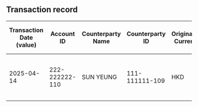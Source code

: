 ## Transaction record
| Transaction Date (value) | Account ID | Counterparty Name | Counterparty ID | Originating Currency | Originating Amount | Debit Credit Indicator | Beneficiary Bank Raw | Originator Bank Raw | Beneficiary Name | Originator Account Number | Transaction Type Source | Transaction Code Description | Sending Bank Account Number | Sending Bank Address | Converted Amount |
| --- | --- | --- | --- | --- | --- | --- | --- | --- | --- | --- | --- | --- | --- | --- | --- |
| 2025-04-14 | 222-222222-110 | SUN YEUNG | 111-111111-109 | HKD | 8300 | D | NaN | NaN | SUN YEUNG | 222-222222-110 | DUTF | DCP UNRELATED ELECTRONIC TRANSFER DEBIT FROM PIB | NaN | NaN | 8300 |